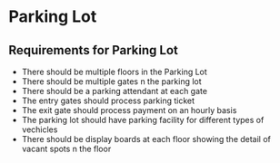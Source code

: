 # Parking Lot
## Requirements for Parking Lot
- There should be multiple floors in the Parking Lot
- There should be multiple gates n the parking lot
- There should be a parking attendant at each gate
- The entry gates should process parking ticket
- The exit gate should process payment on an hourly basis
- The parking lot should have parking facility for different types of vechicles
- There should be display boards at each floor showing the detail of vacant spots n the floor
